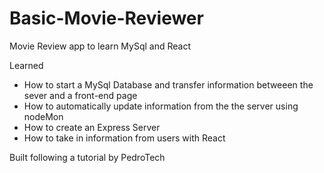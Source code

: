 # Basic-Movie-Reviewer
Movie Review app to learn MySql and React

Learned
+ How to start a MySql Database and transfer information betweeen the sever and a front-end page
+ How to automatically update information from the the server using nodeMon
+ How to create an Express Server 
+ How to take in information from users with React


Built following a tutorial by PedroTech

